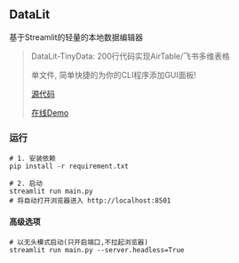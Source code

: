 ## DataLit

基于Streamlit的轻量的本地数据编辑器


> DataLit-TinyData: 200行代码实现AirTable/飞书多维表格
>
> 单文件, 简单快捷的为你的CLI程序添加GUI面板!
> 
> [源代码](https://github.com/Hu-Wentao/datalit/blob/tiny_data/main.py)
> 
> [在线Demo](https://tiny-data.streamlit.app/) 


### 运行

```shell
# 1. 安装依赖
pip install -r requirement.txt
```

```shell
# 2. 启动
streamlit run main.py
# 将自动打开浏览器进入 http://localhost:8501
```

#### 高级选项

```shell
# 以无头模式启动(只开启端口,不拉起浏览器)
streamlit run main.py --server.headless=True
```
